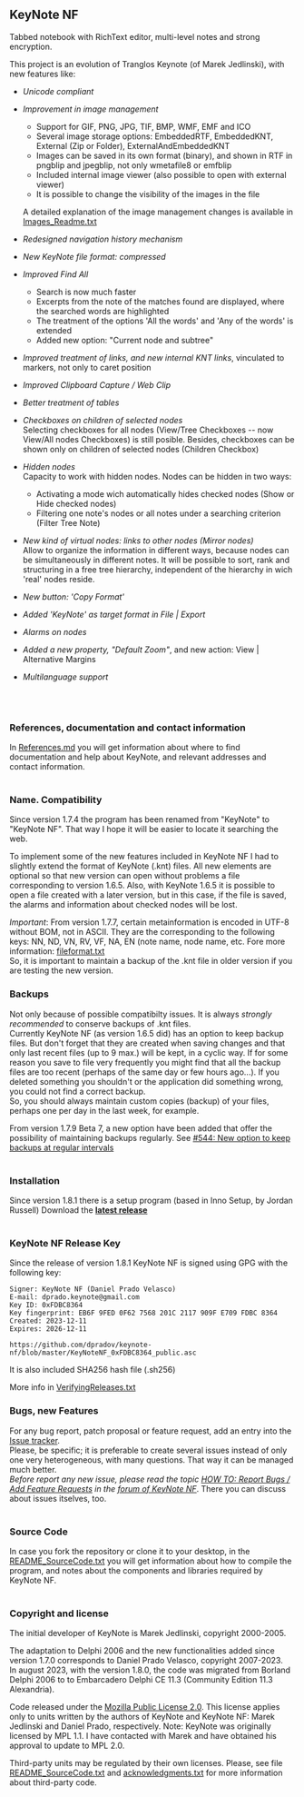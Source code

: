 ## KeyNote NF

Tabbed notebook with RichText editor, multi-level notes and strong encryption. 


This project is an evolution of Tranglos Keynote (of Marek Jedlinski), with new features like: 

 * *Unicode compliant*  

 * *Improvement in image management*
   * Support for GIF, PNG, JPG, TIF, BMP, WMF, EMF and ICO   
   * Several image storage options: EmbeddedRTF, EmbeddedKNT, External (Zip or Folder), ExternalAndEmbeddedKNT
   * Images can be saved in its own format (binary), and shown in RTF in pngblip and jpegblip, not only wmetafile8 or emfblip
   * Included internal image viewer (also possible to open with external viewer)
   * It is possible to change the visibility of the images in the file

   A detailed explanation of the image management changes is available in [Images_Readme.txt](doc/Images_Readme.txt)

 * *Redesigned navigation history mechanism*

 * *New KeyNote file format: compressed*

 * *Improved Find All* <br>
   * Search is now much faster
   * Excerpts from the note of the matches found are displayed, where the searched words are highlighted
   * The treatment of the options 'All the words' and 'Any of the words' is extended
   * Added new option: "Current node and subtree"
 
 * *Improved treatment of links, and new internal KNT links*, vinculated to markers, not only to caret position
 
 * *Improved Clipboard Capture / Web Clip* 

 * *Better treatment of tables*  
 
 * *Checkboxes on children of selected nodes* <br>
    Selecting checkboxes for all nodes (View/Tree Checkboxes -- now View/All nodes Checkboxes) is still posible. Besides, checkboxes can be shown only on children of selected nodes (Children Checkbox)

 * *Hidden nodes* <br> Capacity to work with hidden nodes. Nodes can be hidden in two ways:
   * Activating a mode wich automatically hides checked nodes (Show or Hide checked nodes)
   * Filtering one note's nodes or all notes under a searching criterion (Filter Tree Note)

 * *New kind of virtual nodes: links to other nodes (Mirror nodes)* <br>
     Allow to organize the information in different ways, because nodes can be simultaneously in different notes. It will be possible to sort, rank and structuring in a free tree hierarchy, independent of the hierarchy in wich 'real' nodes reside.  	 

 * *New button: 'Copy Format'*

 * *Added 'KeyNote' as target format in File | Export*

 * *Alarms on nodes*  

 * *Added a new property, "Default Zoom"*, and new action: View | Alternative Margins

 * *Multilanguage support*  
 


<br><br>

### References, documentation and contact information
In [References.md](doc/References.md) you will get information about where to find documentation and help about KeyNote, and 
relevant addresses and contact information.
<br><br>

### Name. Compatibility
Since version 1.7.4 the program has been renamed from "KeyNote" to "KeyNote NF". That way I hope it will be easier to locate it searching the web.

To implement some of the new features included in KeyNote NF I had to slightly extend the format of KeyNote (.knt) files. All new elements are optional so that new version can open without problems a file corresponding to version 1.6.5.
Also, with KeyNote 1.6.5 it is possible to open a file created with a later version, but in this case, if the file is saved, the alarms and information about checked nodes will be lost.

_Important_: From version 1.7.7, certain metainformation is encoded in UTF-8 without BOM, not in ASCII. They are the corresponding to the following keys: NN, ND, VN, RV, VF, NA, EN  (note name, node name, etc. Fore more information: [fileformat.txt](doc/kn_fileformat/fileformat.txt)  
So, it is important to maintain a backup of the .knt file in older version if you are testing the new version.
<br>
### Backups
Not only because of possible compatibilty issues. It is always *strongly recommended* to conserve backups of .knt files.  
Currently KeyNote NF (as version 1.6.5 did) has an option to keep backup files. But don't forget that they are created when saving changes and that only last recent files (up to 9 max.) will be kept, in a cyclic way. If for some reason you save to file very frequently you might find that all the backup files are too recent (perhaps of the same day or few hours ago...). If you deleted something you shouldn't or the application did something wrong, you could not find a correct backup.  
So, you should always maintain custom copies (backup) of your files, perhaps one per day in the last week, for example.

From version 1.7.9 Beta 7, a new option have been added that offer the possibility of maintaining backups regularly. See [#544: New option to keep backups at regular intervals](https://github.com/dpradov/keynote-nf/issues/544)
<br><br>

### Installation
Since version 1.8.1 there is a setup program (based in Inno Setup, by Jordan Russell)
Download the <b>[latest release](https://github.com/dpradov/keynote-nf/releases/latest)</b>
<br><br>

### KeyNote NF Release Key
Since the release of version 1.8.1 KeyNote NF is signed using GPG with the following key:

    Signer: KeyNote NF (Daniel Prado Velasco)
    E-mail: dprado.keynote@gmail.com
    Key ID: 0xFDBC8364
    Key fingerprint: EB6F 9FED 0F62 7568 201C 2117 909F E709 FDBC 8364
    Created: 2023-12-11
    Expires: 2026-12-11
	
    https://github.com/dpradov/keynote-nf/blob/master/KeyNoteNF_0xFDBC8364_public.asc

It is also included SHA256 hash file (.sh256)

More info in [VerifyingReleases.txt](doc/VerifyingReleases.txt)


### Bugs, new Features
For any bug report, patch proposal or feature request, add an entry into the [Issue tracker](https://github.com/dpradov/keynote-nf/issues).  
Please, be specific; it is preferable to create several issues instead of only one very 
heterogeneous, with many questions. That way it can be managed much better.  
*Before report any new issue, please read the topic [HOW TO: Report Bugs / Add Feature Requests](http://keynote-newfeat.sourceforge.net/forum/viewtopic.php?f=15&t=20&p=19) in the [forum of KeyNote NF](http://keynote-newfeat.sourceforge.net/forum/index.php)*. There you can discuss about issues itselves, too.
<br><br>

### Source Code
In case you fork the repository or clone it to your desktop, in the [README_SourceCode.txt](doc/README_SourceCode.txt) you will get information about how to compile the program, and notes about the components and libraries required by KeyNote NF.
<br><br>

### Copyright and license
The initial developer of KeyNote is Marek Jedlinski, copyright 2000-2005.  

The adaptation to Delphi 2006 and the new functionalities added since version 1.7.0 corresponds to Daniel Prado Velasco, copyright 2007-2023.  
In august 2023, with the version 1.8.0, the code was migrated from Borland Delphi 2006 to to Embarcadero Delphi CE 11.3 (Community Edition 11.3  Alexandria).

Code released under the [Mozilla Public License 2.0](./LICENSE.txt). This license applies only to units written by the authors of KeyNote and KeyNote NF: Marek Jedlinski and Daniel Prado, respectively.
Note: KeyNote was originally licensed by MPL 1.1. I have contacted with Marek and have obtained his approval to update to MPL 2.0.

Third-party units may be regulated by their own licenses.
Please, see file [README_SourceCode.txt](doc/README_SourceCode.txt) and [acknowledgments.txt](doc/acknowledgments.txt) for more information about third-party code.
<br><br>
